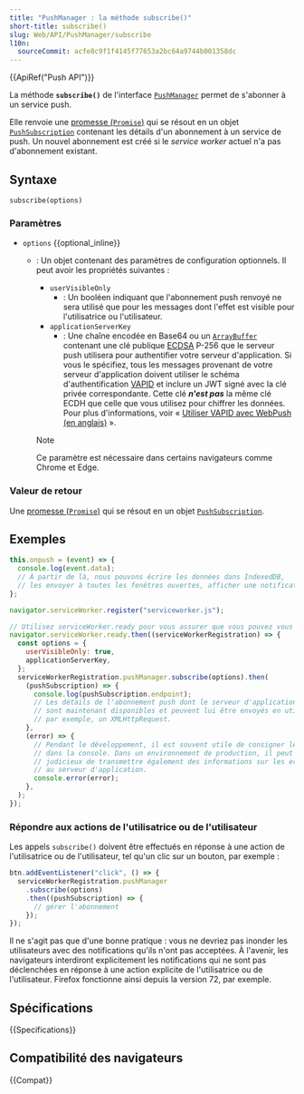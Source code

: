 ```yaml
---
title: "PushManager : la méthode subscribe()"
short-title: subscribe()
slug: Web/API/PushManager/subscribe
l10n:
  sourceCommit: acfe8c9f1f4145f77653a2bc64a9744b001358dc
---
```


{{ApiRef("Push API")}}

La méthode **`subscribe()`** de l'interface [`PushManager`](/fr/docs/Web/API/PushManager) permet de s'abonner à un service push.

Elle renvoie une [promesse (`Promise`)](/fr/docs/Web/JavaScript/Reference/Global_Objects/Promise) qui se résout en un objet [`PushSubscription`](/fr/docs/Web/API/PushSubscription) contenant les détails d'un abonnement à un service de push. Un nouvel abonnement est créé si le <i lang="en">service worker</i> actuel n'a pas d'abonnement existant.

## Syntaxe

```js-nolint
subscribe(options)
```

### Paramètres

- `options` {{optional_inline}}
  - : Un objet contenant des paramètres de configuration optionnels. Il peut avoir les propriétés suivantes&nbsp;:
    - `userVisibleOnly`
      - : Un booléen indiquant que l'abonnement push renvoyé ne sera utilisé que pour les messages dont l'effet est visible pour l'utilisatrice ou l'utilisateur.
    - `applicationServerKey`
      - : Une chaîne encodée en Base64 ou un [`ArrayBuffer`](/fr/docs/Web/JavaScript/Reference/Global_Objects/ArrayBuffer) contenant une clé publique [ECDSA](https://fr.wikipedia.org/wiki/Elliptic_curve_digital_signature_algorithm) P-256 que le serveur push utilisera pour authentifier votre serveur d'application. Si vous le spécifiez, tous les messages provenant de votre serveur d'application doivent utiliser le schéma d'authentification [VAPID](https://datatracker.ietf.org/doc/html/rfc8292) et inclure un JWT signé avec la clé privée correspondante. Cette clé **_n'est pas_** la même clé ECDH que celle que vous utilisez pour chiffrer les données. Pour plus d'informations, voir «&nbsp;[Utiliser VAPID avec WebPush (en anglais)](https://blog.mozilla.org/services/2016/04/04/using-vapid-with-webpush/)&nbsp;».

    > [!NOTE]
    > Ce paramètre est nécessaire dans certains navigateurs comme Chrome et Edge.

### Valeur de retour

Une [promesse (`Promise`)](/fr/docs/Web/JavaScript/Reference/Global_Objects/Promise) qui se résout en un objet [`PushSubscription`](/fr/docs/Web/API/PushSubscription).

## Exemples

```js
this.onpush = (event) => {
  console.log(event.data);
  // À partir de là, nous pouvons écrire les données dans IndexedDB,
  // les envoyer à toutes les fenêtres ouvertes, afficher une notification, etc.
};

navigator.serviceWorker.register("serviceworker.js");

// Utilisez serviceWorker.ready pour vous assurer que vous pouvez vous abonner au push
navigator.serviceWorker.ready.then((serviceWorkerRegistration) => {
  const options = {
    userVisibleOnly: true,
    applicationServerKey,
  };
  serviceWorkerRegistration.pushManager.subscribe(options).then(
    (pushSubscription) => {
      console.log(pushSubscription.endpoint);
      // Les détails de l'abonnement push dont le serveur d'application a besoin
      // sont maintenant disponibles et peuvent lui être envoyés en utilisant,
      // par exemple, un XMLHttpRequest.
    },
    (error) => {
      // Pendant le développement, il est souvent utile de consigner les erreurs
      // dans la console. Dans un environnement de production, il peut être
      // judicieux de transmettre également des informations sur les erreurs
      // au serveur d'application.
      console.error(error);
    },
  );
});
```

### Répondre aux actions de l'utilisatrice ou de l'utilisateur

Les appels `subscribe()` doivent être effectués en réponse à une action de l'utilisatrice ou de l'utilisateur, tel qu'un clic sur un bouton, par exemple&nbsp;:

```js
btn.addEventListener("click", () => {
  serviceWorkerRegistration.pushManager
    .subscribe(options)
    .then((pushSubscription) => {
      // gérer l'abonnement
    });
});
```

Il ne s'agit pas que d'une bonne pratique&nbsp;: vous ne devriez pas inonder les utilisateurs avec des notifications qu'ils n'ont pas acceptées. À l'avenir, les navigateurs interdiront explicitement les notifications qui ne sont pas déclenchées en réponse à une action explicite de l'utilisatrice ou de l'utilisateur. Firefox fonctionne ainsi depuis la version 72, par exemple.

## Spécifications

{{Specifications}}

## Compatibilité des navigateurs

{{Compat}}
